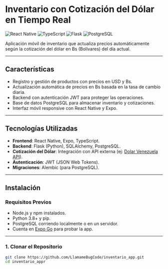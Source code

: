 # Inventario con Cotización del Dólar en Tiempo Real

![React Native](https://img.shields.io/badge/React_Native-%2361DAFB.svg?style=for-the-badge&logo=react&logoColor=white)
![TypeScript](https://img.shields.io/badge/TypeScript-%23007ACC.svg?style=for-the-badge&logo=typescript&logoColor=white)
![Flask](https://img.shields.io/badge/Flask-%23000000.svg?style=for-the-badge&logo=flask&logoColor=white)
![PostgreSQL](https://img.shields.io/badge/PostgreSQL-%23316192.svg?style=for-the-badge&logo=postgresql&logoColor=white)

Aplicación móvil de inventario que actualiza precios automáticamente según la cotización del dólar en Bs (Bolívares) del día actual.

---

## **Características**
- Registro y gestión de productos con precios en USD y Bs.
- Actualización automática de precios en Bs basada en la tasa de cambio diaria.
- Backend con autenticación JWT para proteger las operaciones.
- Base de datos PostgreSQL para almacenar inventario y cotizaciones.
- Interfaz móvil responsive con React Native y Expo.

---

## **Tecnologías Utilizadas**
- **Frontend**: React Native, Expo, TypeScript.
- **Backend**: Flask (Python), SQLAlchemy, PostgreSQL.
- **Cotización del Dólar**: Integración con API externa (ej: [Dolar Venezuela API](https://github.com/fdvenezuela/currency-api)).
- **Autenticación**: JWT (JSON Web Tokens).
- **Migraciones**: Alembic (para PostgreSQL).

---

## **Instalación**

### **Requisitos Previos**
- Node.js y npm instalados.
- Python 3.8+ y pip.
- PostgreSQL corriendo localmente o en un servidor.
- Cuenta en [Expo Go](https://expo.dev/client) para probar la app.

---

### **1. Clonar el Repositorio**
```bash
git clone https://github.com/LlamameBugCode/inventario_app.git
cd inventario_appr